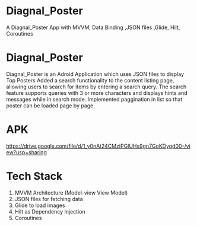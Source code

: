 # Diagnal_Poster
A Diagnal_Poster App with MVVM, Data Binding ,JSON files ,Glide, Hilt, Coroutines

# Diagnal_Poster

Diagnal_Poster is an Adroid Application which uses JSON files  to display Top Posters
Added a search functionality to the content listing page, allowing users to search for items by entering a search query. 
The search feature supports queries with 3 or more characters and displays hints and messages while in search mode.
Implemented paggination in list so that poster can be loaded page by page. 

# APK
https://drive.google.com/file/d/1_y0nAt24CMziPGIUHs9gn7GoKDyqd00-/view?usp=sharing



# Tech Stack

1) MVVM Architecture (Model-view View Model)
2) JSON files for fetching data
3) Glide to load images
4) Hilt as Dependency Injection
5) Coroutines



